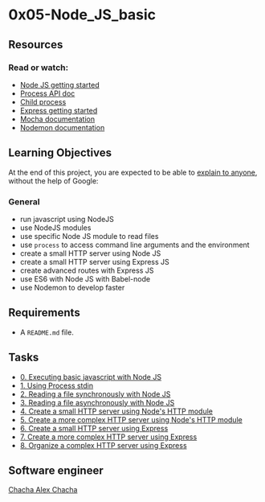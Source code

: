 # 0x05-Node_JS_basic

## Resources
### Read or watch:
* [Node JS getting started](https://nodejs.org/en/docs/guides/getting-started-guide/)
* [Process API doc](https://node.readthedocs.io/en/latest/api/process/)
* [Child process](https://nodejs.org/api/child_process.html)
* [Express getting started](https://expressjs.com/en/starter/installing.html)
* [Mocha documentation](https://mochajs.org/)
* [Nodemon documentation](https://github.com/remy/nodemon#nodemon)

## Learning Objectives
At the end of this project, you are expected to be able to [explain to anyone](https://fs.blog/2012/04/feynman-technique/), without the help of Google:
### General
* run javascript using NodeJS
* use NodeJS modules
* use specific Node JS module to read files
* use ```process``` to access command line arguments and the environment
* create a small HTTP server using Node JS
* create a small HTTP server using Express JS
* create advanced routes with Express JS
* use ES6 with Node JS with Babel-node
* use Nodemon to develop faster

## Requirements
* A ```README.md``` file.

## Tasks
* [0. Executing basic javascript with Node JS]()
* [1. Using Process stdin]()
* [2. Reading a file synchronously with Node JS]()
* [3. Reading a file asynchronously with Node JS]()
* [4. Create a small HTTP server using Node's HTTP module]()
* [5. Create a more complex HTTP server using Node's HTTP module]()
* [6. Create a small HTTP server using Express]()
* [7. Create a more complex HTTP server using Express]()
* [8. Organize a complex HTTP server using Express]()

## Software engineer
[Chacha Alex Chacha]()
